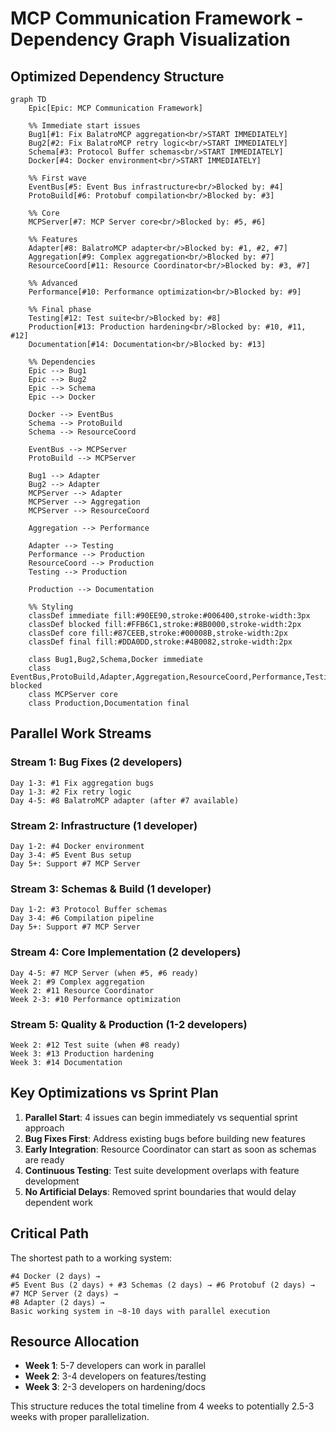 # MCP Communication Framework - Dependency Graph Visualization

## Optimized Dependency Structure

```mermaid
graph TD
    Epic[Epic: MCP Communication Framework]

    %% Immediate start issues
    Bug1[#1: Fix BalatroMCP aggregation<br/>START IMMEDIATELY]
    Bug2[#2: Fix BalatroMCP retry logic<br/>START IMMEDIATELY]
    Schema[#3: Protocol Buffer schemas<br/>START IMMEDIATELY]
    Docker[#4: Docker environment<br/>START IMMEDIATELY]

    %% First wave
    EventBus[#5: Event Bus infrastructure<br/>Blocked by: #4]
    ProtoBuild[#6: Protobuf compilation<br/>Blocked by: #3]

    %% Core
    MCPServer[#7: MCP Server core<br/>Blocked by: #5, #6]

    %% Features
    Adapter[#8: BalatroMCP adapter<br/>Blocked by: #1, #2, #7]
    Aggregation[#9: Complex aggregation<br/>Blocked by: #7]
    ResourceCoord[#11: Resource Coordinator<br/>Blocked by: #3, #7]

    %% Advanced
    Performance[#10: Performance optimization<br/>Blocked by: #9]

    %% Final phase
    Testing[#12: Test suite<br/>Blocked by: #8]
    Production[#13: Production hardening<br/>Blocked by: #10, #11, #12]
    Documentation[#14: Documentation<br/>Blocked by: #13]

    %% Dependencies
    Epic --> Bug1
    Epic --> Bug2
    Epic --> Schema
    Epic --> Docker

    Docker --> EventBus
    Schema --> ProtoBuild
    Schema --> ResourceCoord

    EventBus --> MCPServer
    ProtoBuild --> MCPServer

    Bug1 --> Adapter
    Bug2 --> Adapter
    MCPServer --> Adapter
    MCPServer --> Aggregation
    MCPServer --> ResourceCoord

    Aggregation --> Performance

    Adapter --> Testing
    Performance --> Production
    ResourceCoord --> Production
    Testing --> Production

    Production --> Documentation

    %% Styling
    classDef immediate fill:#90EE90,stroke:#006400,stroke-width:3px
    classDef blocked fill:#FFB6C1,stroke:#8B0000,stroke-width:2px
    classDef core fill:#87CEEB,stroke:#00008B,stroke-width:2px
    classDef final fill:#DDA0DD,stroke:#4B0082,stroke-width:2px

    class Bug1,Bug2,Schema,Docker immediate
    class EventBus,ProtoBuild,Adapter,Aggregation,ResourceCoord,Performance,Testing blocked
    class MCPServer core
    class Production,Documentation final
```

## Parallel Work Streams

### Stream 1: Bug Fixes (2 developers)

```
Day 1-3: #1 Fix aggregation bugs
Day 1-3: #2 Fix retry logic
Day 4-5: #8 BalatroMCP adapter (after #7 available)
```

### Stream 2: Infrastructure (1 developer)

```
Day 1-2: #4 Docker environment
Day 3-4: #5 Event Bus setup
Day 5+: Support #7 MCP Server
```

### Stream 3: Schemas & Build (1 developer)

```
Day 1-2: #3 Protocol Buffer schemas
Day 3-4: #6 Compilation pipeline
Day 5+: Support #7 MCP Server
```

### Stream 4: Core Implementation (2 developers)

```
Day 4-5: #7 MCP Server (when #5, #6 ready)
Week 2: #9 Complex aggregation
Week 2: #11 Resource Coordinator
Week 2-3: #10 Performance optimization
```

### Stream 5: Quality & Production (1-2 developers)

```
Week 2: #12 Test suite (when #8 ready)
Week 3: #13 Production hardening
Week 3: #14 Documentation
```

## Key Optimizations vs Sprint Plan

1. **Parallel Start**: 4 issues can begin immediately vs sequential sprint
   approach
2. **Bug Fixes First**: Address existing bugs before building new features
3. **Early Integration**: Resource Coordinator can start as soon as schemas are
   ready
4. **Continuous Testing**: Test suite development overlaps with feature
   development
5. **No Artificial Delays**: Removed sprint boundaries that would delay
   dependent work

## Critical Path

The shortest path to a working system:

```
#4 Docker (2 days) →
#5 Event Bus (2 days) + #3 Schemas (2 days) → #6 Protobuf (2 days) →
#7 MCP Server (2 days) →
#8 Adapter (2 days) →
Basic working system in ~8-10 days with parallel execution
```

## Resource Allocation

- **Week 1**: 5-7 developers can work in parallel
- **Week 2**: 3-4 developers on features/testing
- **Week 3**: 2-3 developers on hardening/docs

This structure reduces the total timeline from 4 weeks to potentially 2.5-3
weeks with proper parallelization.
